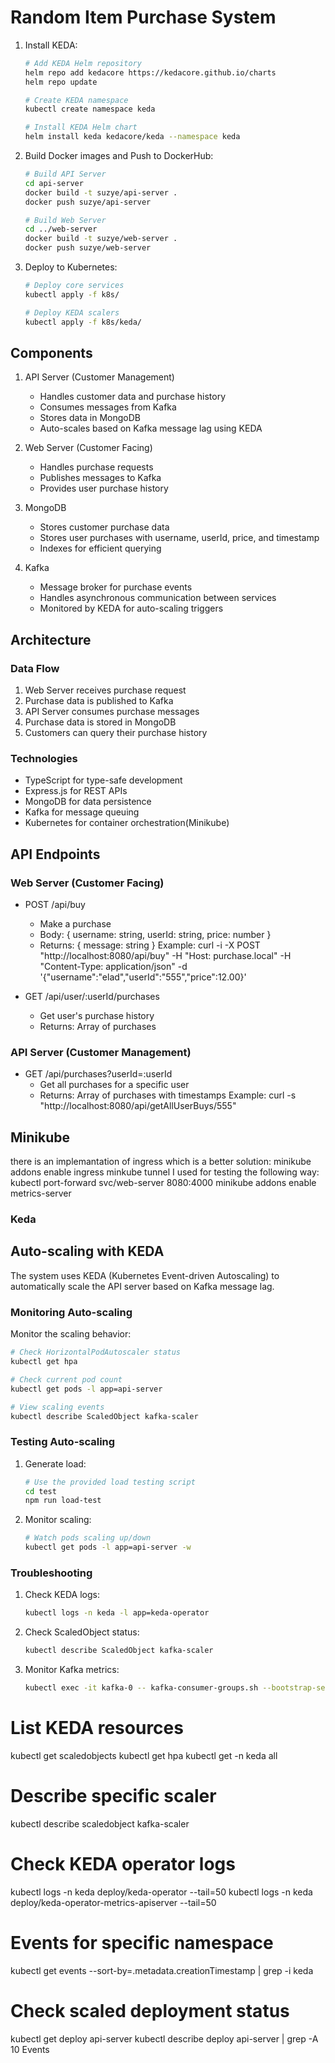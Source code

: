 # Random Item Purchase System

1. Install KEDA:
   ```bash
   # Add KEDA Helm repository
   helm repo add kedacore https://kedacore.github.io/charts
   helm repo update

   # Create KEDA namespace
   kubectl create namespace keda

   # Install KEDA Helm chart
   helm install keda kedacore/keda --namespace keda
   ```

2. Build Docker images and Push to DockerHub:
   ```bash
   # Build API Server
   cd api-server
   docker build -t suzye/api-server .
   docker push suzye/api-server

   # Build Web Server
   cd ../web-server
   docker build -t suzye/web-server .
   docker push suzye/web-server
   ```

3. Deploy to Kubernetes:
   ```bash
   # Deploy core services
   kubectl apply -f k8s/

   # Deploy KEDA scalers
   kubectl apply -f k8s/keda/
   

## Components

1. API Server (Customer Management)
   - Handles customer data and purchase history
   - Consumes messages from Kafka
   - Stores data in MongoDB
   - Auto-scales based on Kafka message lag using KEDA

2. Web Server (Customer Facing)
   - Handles purchase requests
   - Publishes messages to Kafka
   - Provides user purchase history

3. MongoDB
   - Stores customer purchase data
   - Stores user purchases with username, userId, price, and timestamp
   - Indexes for efficient querying

4. Kafka
   - Message broker for purchase events
   - Handles asynchronous communication between services
   - Monitored by KEDA for auto-scaling triggers

## Architecture

### Data Flow
1. Web Server receives purchase request
2. Purchase data is published to Kafka
3. API Server consumes purchase messages
4. Purchase data is stored in MongoDB
5. Customers can query their purchase history

### Technologies
- TypeScript for type-safe development
- Express.js for REST APIs
- MongoDB for data persistence
- Kafka for message queuing
- Kubernetes for container orchestration(Minikube)

## API Endpoints

### Web Server (Customer Facing)
- POST /api/buy
  - Make a purchase
  - Body: { username: string, userId: string, price: number }
  - Returns: { message: string }
  Example:
  curl -i -X POST "http://localhost:8080/api/buy"   -H "Host: purchase.local"   -H "Content-Type: application/json"   -d '{"username":"elad","userId":"555","price":12.00}'

- GET /api/user/:userId/purchases
  - Get user's purchase history
  - Returns: Array of purchases

### API Server (Customer Management)
- GET /api/purchases?userId=:userId
  - Get all purchases for a specific user
  - Returns: Array of purchases with timestamps
  Example:
  curl -s "http://localhost:8080/api/getAllUserBuys/555"

## Minikube
there is an implemantation of ingress which is a better solution:
minikube addons enable ingress
minkube tunnel
I used for testing the following way:
kubectl port-forward svc/web-server 8080:4000
minikube addons enable metrics-server

### Keda

## Auto-scaling with KEDA

The system uses KEDA (Kubernetes Event-driven Autoscaling) to automatically scale the API server based on Kafka message lag.

### Monitoring Auto-scaling

Monitor the scaling behavior:
```bash
# Check HorizontalPodAutoscaler status
kubectl get hpa

# Check current pod count
kubectl get pods -l app=api-server

# View scaling events
kubectl describe ScaledObject kafka-scaler
```

### Testing Auto-scaling

1. Generate load:
   ```bash
   # Use the provided load testing script
   cd test
   npm run load-test
   ```

2. Monitor scaling:
   ```bash
   # Watch pods scaling up/down
   kubectl get pods -l app=api-server -w
   ```

### Troubleshooting

1. Check KEDA logs:
   ```bash
   kubectl logs -n keda -l app=keda-operator
   ```

2. Check ScaledObject status:
   ```bash
   kubectl describe ScaledObject kafka-scaler
   ```

3. Monitor Kafka metrics:
   ```bash
   kubectl exec -it kafka-0 -- kafka-consumer-groups.sh --bootstrap-server localhost:9092 --describe --group purchase-group
   ```
# List KEDA resources
kubectl get scaledobjects
kubectl get hpa
kubectl get -n keda all

# Describe specific scaler
kubectl describe scaledobject kafka-scaler

# Check KEDA operator logs
kubectl logs -n keda deploy/keda-operator --tail=50
kubectl logs -n keda deploy/keda-operator-metrics-apiserver --tail=50

# Events for specific namespace
kubectl get events --sort-by=.metadata.creationTimestamp | grep -i keda

# Check scaled deployment status
kubectl get deploy api-server
kubectl describe deploy api-server | grep -A 10 Events